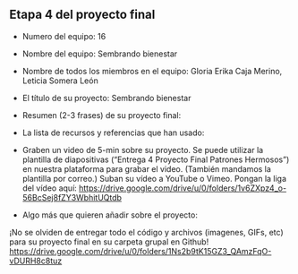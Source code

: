 ## Etapa 4 del proyecto final

- Numero del equipo: 16
- Nombre del equipo: Sembrando bienestar
- Nombre de todos los miembros en el equipo: Gloria Erika Caja Merino, Leticia Somera León
- El título de su proyecto: Sembrando bienestar
- Resumen (2-3 frases) de su proyecto final:
- La lista de recursos y referencias que han usado:


- Graben un video de 5-min sobre su proyecto. Se puede utilizar la plantilla de diapositivas (“Entrega 4 Proyecto Final Patrones Hermosos”) en nuestra plataforma para grabar el video. (También mandamos la plantilla por correo.) Suban su vídeo a YouTube o Vimeo. Pongan la liga del vídeo aquí: 
https://drive.google.com/drive/u/0/folders/1v6ZXpz4_o-56BcSej8fZY3WbhitUQtdb

- Algo más que quieren añadir sobre el proyecto:

¡No se olviden de entregar todo el código y archivos (imagenes, GIFs, etc) para su proyecto final en su carpeta grupal en Github!
https://drive.google.com/drive/u/0/folders/1Ns2b9tK15GZ3_QAmzFqO-vDURH8c8tuz

